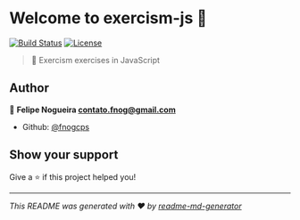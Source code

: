 # Welcome to exercism-js 👋
[![Build Status](https://api.cirrus-ci.com/github/fnogcps/cirrus-js.svg?branch=master)](https://cirrus-ci.com/github/fnogcps/cirrus-js)
[![License](https://img.shields.io/badge/license-MIT-yellow.svg)](https://github.com/fnogcps/exercism-js/blob/master/LICENSE)

> :triangular_flag_on_post: Exercism exercises in JavaScript

## Author

👤 **Felipe Nogueira <contato.fnog@gmail.com>**

* Github: [@fnogcps](https://github.com/fnogcps)

## Show your support

Give a ⭐️ if this project helped you!


***
_This README was generated with ❤️ by [readme-md-generator](https://github.com/kefranabg/readme-md-generator)_

